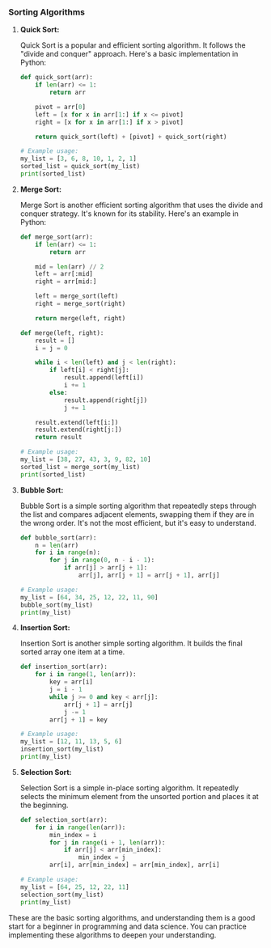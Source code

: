 ### Sorting Algorithms

1. **Quick Sort:**

   Quick Sort is a popular and efficient sorting algorithm. It follows the "divide and conquer" approach. Here's a basic implementation in Python:

   ```python
   def quick_sort(arr):
       if len(arr) <= 1:
           return arr

       pivot = arr[0]
       left = [x for x in arr[1:] if x <= pivot]
       right = [x for x in arr[1:] if x > pivot]

       return quick_sort(left) + [pivot] + quick_sort(right)

   # Example usage:
   my_list = [3, 6, 8, 10, 1, 2, 1]
   sorted_list = quick_sort(my_list)
   print(sorted_list)
   ```

2. **Merge Sort:**

   Merge Sort is another efficient sorting algorithm that uses the divide and conquer strategy. It's known for its stability. Here's an example in Python:

   ```python
   def merge_sort(arr):
       if len(arr) <= 1:
           return arr

       mid = len(arr) // 2
       left = arr[:mid]
       right = arr[mid:]

       left = merge_sort(left)
       right = merge_sort(right)

       return merge(left, right)

   def merge(left, right):
       result = []
       i = j = 0

       while i < len(left) and j < len(right):
           if left[i] < right[j]:
               result.append(left[i])
               i += 1
           else:
               result.append(right[j])
               j += 1

       result.extend(left[i:])
       result.extend(right[j:])
       return result

   # Example usage:
   my_list = [38, 27, 43, 3, 9, 82, 10]
   sorted_list = merge_sort(my_list)
   print(sorted_list)
   ```

3. **Bubble Sort:**

   Bubble Sort is a simple sorting algorithm that repeatedly steps through the list and compares adjacent elements, swapping them if they are in the wrong order. It's not the most efficient, but it's easy to understand.

   ```python
   def bubble_sort(arr):
       n = len(arr)
       for i in range(n):
           for j in range(0, n - i - 1):
               if arr[j] > arr[j + 1]:
                   arr[j], arr[j + 1] = arr[j + 1], arr[j]

   # Example usage:
   my_list = [64, 34, 25, 12, 22, 11, 90]
   bubble_sort(my_list)
   print(my_list)
   ```

4. **Insertion Sort:**

   Insertion Sort is another simple sorting algorithm. It builds the final sorted array one item at a time.

   ```python
   def insertion_sort(arr):
       for i in range(1, len(arr)):
           key = arr[i]
           j = i - 1
           while j >= 0 and key < arr[j]:
               arr[j + 1] = arr[j]
               j -= 1
           arr[j + 1] = key

   # Example usage:
   my_list = [12, 11, 13, 5, 6]
   insertion_sort(my_list)
   print(my_list)
   ```

5. **Selection Sort:**

   Selection Sort is a simple in-place sorting algorithm. It repeatedly selects the minimum element from the unsorted portion and places it at the beginning.

   ```python
   def selection_sort(arr):
       for i in range(len(arr)):
           min_index = i
           for j in range(i + 1, len(arr)):
               if arr[j] < arr[min_index]:
                   min_index = j
           arr[i], arr[min_index] = arr[min_index], arr[i]

   # Example usage:
   my_list = [64, 25, 12, 22, 11]
   selection_sort(my_list)
   print(my_list)
   ```

These are the basic sorting algorithms, and understanding them is a good start for a beginner in programming and data science. You can practice implementing these algorithms to deepen your understanding.
